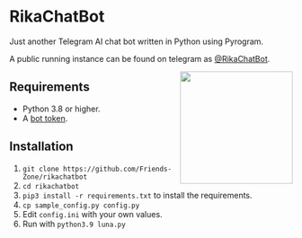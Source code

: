 # RikaChatBot
Just another Telegram AI chat bot written in Python using Pyrogram.

A public running instance can be found on telegram as [@RikaChatBot](https://t.me/RikaChatBot).

<img src="https://telegra.ph/file/fb74c38f56323fb480709.jpg" width="200" align="right">

## Requirements

- Python 3.8 or higher.
- A [bot token](//t.me/botfather).


## Installation

1. `git clone https://github.com/Friends-Zone/rikachatbot`
2. `cd rikachatbot`
3. `pip3 install -r requirements.txt` to install the requirements.
4. `cp sample_config.py config.py`
5. Edit `config.ini` with your own values.
6. Run with `python3.9 luna.py`
